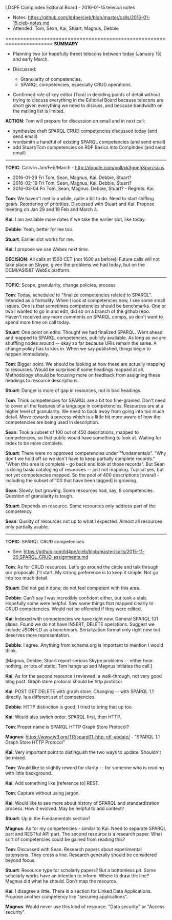 LD4PE CompIndex Editorial Board - 2016-01-15 telecon notes

* Notes:    https://github.com/ld4pe/cieb/blob/master/calls/2016-01-15.cieb-notes.md
* Attended: Tom, Sean, Kai, Stuart, Magnus, Debbie

======================================================================
__SUMMARY__

* Planning two (or hopefully three) telecons between today (January 15) 
  and early March.

* Discussed:
   * Granularity of competencies.
   * SPARQL competencies, especially CRUD operations.

* Confirmed role of key editor (Tom) in deciding points of detail without 
  trying to discuss everything in the Editorial Board because telecons are
  short given everything we need to discuss, and because bandwidth on the 
  mailing list is limited.

__ACTION__: Tom will prepare for discussion on email and in next call:
* synthesize draft SPARQL CRUD competencies discussed today (and send email)
* wordsmith a handful of existing SPARQL competencies (and send email)
* add Stuart/Tom competencies on RDF Basics into CompIndex (and send email)

----------------------------------------------------------------------
__TOPIC__: Calls in Jan/Feb/March - http://doodle.com/poll/xk3gpng8pyrcscns 

* 2016-01-29 Fri Tom, Sean, Magnus, Kai. Debbie, Stuart?
* 2016-02-19 Fri Tom, Sean, Magnus, Kai. Debbie, Stuart?
* 2016-03-04 Fri Tom, Sean, Magnus. Debbie, Stuart?  - Regrets: Kai.

__Tom__: We haven't met in a while, quite a bit to do.  Need to start shifting
gears. Reordering of priorities. Discussed with Stuart and Kai.  Propose
meeting on Jan 29 and 19 Feb and March 4.

__Kai__: I am available more dates if we take the earlier slot, like today.

__Debbie__: Yeah, better for me too.

__Stuart__: Earlier slot works for me.

__Kai__: I propose we use Webex next time.

__DECISION__: All calls at 1500 CET (not 1600 as before)!  Future calls will 
not take place on Skype, given the problems we had today, but on the 
DCMI/ASIS&T WebEx platform.

----------------------------------------------------------------------
__TOPIC__: Scope, granularity, change policies, process

__Tom__: Today, scheduled to "finalize competencies related to SPARQL". Intended as
a formality.  When I look at competencies now, I see some small issues. One is
that sometimes competencies should be benchmarks. One or two I wanted to go in
and edit, did so on a branch of the github repo. Haven't received any more
comments on SPARQL comps, so don't want to spend more time on call today.

__Stuart__: One point on edits.  Thought we had finalized SPARQL. Went ahead and
mapped to SPARQL competencies, publicly available.  As long as we are shuffling
nodes around -- okay so far because URIs remain the same.  A change policy has
to kick in.  When we say published, things begin to happen immediately.

__Tom__: Bigger point. We should be looking at how these are actually mapping to
resources.  Would be surprised if some headings mapped at all.  Methodology
should be focusing more on feedback from assigning these headings to resource
descriptions.

__Stuart__: Danger is more of gap in resources, not in bad headings.

__Tom__: Think competencies for SPARQL are a bit too fine-grained.  Don't need to
cover all the features of a language in competencies.  Resources are at a
higher level of granularity.  We need to back away from going into too much
detail. Move towards a process which is a little bit more aware of how the
competencies are being used in description.

__Sean__: Took a subset of 100 out of 450 descriptions, mapped to competencies, so
that public would have something to look at.  Waiting for Index to be more
complete.

__Stuart__: There were no approved competencies under "fundamentals".  "Why don't
we hold off so we don't have to keep partially complete records." "When this
area is complete - go back and look at those records". But Sean is doing basic
cataloging of resources -- just not mapping.  Topical yes, but not yet
competencies mapped.  So the pool of 400 descriptions [overall - including the
subset of 100 that have been tagged] is growing.

__Sean__: Slowly, but growing.  Some resources had, say, 8 competencies.  Question
of granularity is tough.

__Stuart__: Depends on resource.  Some resources only address part of the
competency.

__Sean__: Quality of resources not up to what I expected.  Almost all resources
only partially usable.

----------------------------------------------------------------------
__TOPIC__: SPARQL CRUD competencies
* See: https://github.com/ld4pe/cieb/blob/master/calls/2015-11-20.SPARQL_CRUD_assignments.md

__Tom__: As for CRUD resources. Let's go around the circle and talk through our
proposals.  I'll start.  My strong preference is to keep it simple.  Not go into too
much detail.

__Stuart__: Did not get it done; do not feel competent with this area.

__Debbie__: Can't say I was incredibly confident either, but took a stab.
Hopefully some were helpful.  Saw some things that mapped clearly to CRUD
competencies. Would not be offended if they were edited.

__Kai__: Indexed with competencies we have right now. General SPARQL 101 slides.
Found we do not have INSERT, DELETE operations.  Suggest we include JSON-LD as
a benchmark.  Serialization format only right now but deserves more
representation.

__Debbie__: I agree. Anything from schema.org is important to mention I would
think.

[Magnus, Debbie, Stuart report serious Skype problems -- either hear nothing,
or lots of static. Tom hangs up and Magnus initiates the call.]

__Kai__: As for the second resource I reviewed: a walk-through, not very good blog
post.  Graph store protocol should be http protocol.

__Kai__: POST GET DELETE with graph store.  Changing -- with SPARQL 1.1 directly.
Is a different set of competencies.

__Debbie__: HTTP distinction is good; I tried to bring that up too.

__Kai__: Would also switch order.  SPARQL first, then HTTP.

__Tom__: Proper name is SPARQL HTTP Graph Store Protocol?

__Magnus__: https://www.w3.org/TR/sparql11-http-rdf-update/ - "SPARQL 1.1 Graph Store HTTP Protocol"

__Kai__: Very important point to distinguish the two ways to update.  Shouldn't be
mixed.

__Tom__: Would like to slightly reword for clarity -- for someone who is reading
with little background.

__Kai__: Add something like [reference to] REST.

__Tom__: Capture without using jargon.

__Kai__: Would like to see more about history of SPARQL and standardization
process. How it evolved.  May be helpful to add context?

__Stuart__: Up in the Fundamentals section?

__Magnus__: As for my competencies - similar to Kai.  Need to separate SPARQL part
and RESTful API part.  The second resource is a research paper.  What sort of
competencies could be gained from reading this?

__Tom__: Discussed with Sean.  Research papers about experimental extensions.  They
cross a line.  Research generally should be considered beyond focus.

__Stuart__: Resource type for scholarly papers?  But a bottomless pit.  Some
scholarly works have an intention to inform. Where to draw the line?  Magnus
did what he should. Don't map the resource.

__Kai__: I disagree a little.  There is a section for Linked Data Applications.
Propose another competency like "securing applications".

__Magnus__: Would never use this kind of resource.  "Data security" or "Access
security".

